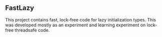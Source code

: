## FastLazy

This project contains fast, lock-free code for lazy initialization types.
This was developed mostly as an experiment and learning experiment on lock-free threadsafe code.
